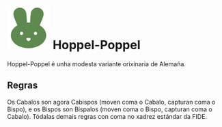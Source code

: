 # ![Hoppelpoppel](https://github.com/gbtami/pychess-variants/blob/master/static/icons/Hoppelpoppel.svg) Hoppel-Poppel

Hoppel-Poppel é unha modesta variante orixinaria de Alemaña.

## Regras

Os Cabalos son agora Cabispos (moven coma o Cabalo, capturan coma o Bispo), e os Bispos son Bispalos (moven coma o Bispo, capturan coma o Cabalo). Tódalas demais regras con coma no xadrez estándar da FIDE.
